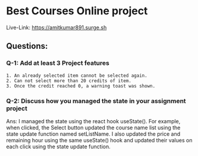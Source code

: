 
# Best Courses Online project

Live-Link: https://amitkumar891.surge.sh



## Questions:

### Q-1: Add at least 3 Project features

    1. An already selected item cannot be selected again.  
    2. Can not select more than 20 credits of item.  
    3. Once the credit reached 0, a warning toast was shown.

### Q-2: Discuss how you managed the state in your assignment project

Ans: I managed the state using the react hook useState(). For example, when clicked, the Select button updated the course name list using the state update function named setListName. I also updated the price and remaining hour using the same useState() hook and updated their values on each click using the state update function.
